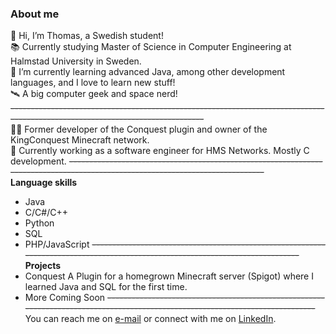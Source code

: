 ### About me  
👋 Hi, I’m Thomas, a Swedish student!  
📚 Currently studying Master of Science in Computer Engineering at Halmstad University in Sweden.  
🌱 I’m currently learning advanced Java, among other development languages, and I love to learn new stuff!  
🛰️ A big computer geek and space nerd!  
~~------------------------------------------------------------------------------------------------------------------------------~~  
👨‍💻 Former developer of the Conquest plugin and owner of the KingConquest Minecraft network.  
👾 Currently working as a software engineer for HMS Networks. Mostly C development.
~~------------------------------------------------------------------------------------------------------------------------------~~  
**Language skills**  
 - Java 
 - C/C#/C++
 - Python      
 - SQL
 - PHP/JavaScript
~~------------------------------------------------------------------------------------------------------------------------------~~  
**Projects**
 - Conquest
     A Plugin for a homegrown Minecraft server (Spigot) where I learned Java and SQL for the first time.
 - More Coming Soon
~~------------------------------------------------------------------------------------------------------------------------------~~  
You  can  reach  me  on  [e-mail](mailto:email@thomas.lundqvist.1991@gmail.com) or  connect  with  me  on  [LinkedIn](https://www.linkedin.com/in/thomas-lundqvist/).  
